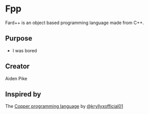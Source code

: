 # Fpp
Fard++ is an object based programming language made from C++.

## Purpose
- I was bored

## Creator
Aiden Pike

## Inspired by
The [Copper programming language](https://github.com/copper-lang/copper) by [@kryllyxofficial01](https://github.com/kryllyxofficial01)
